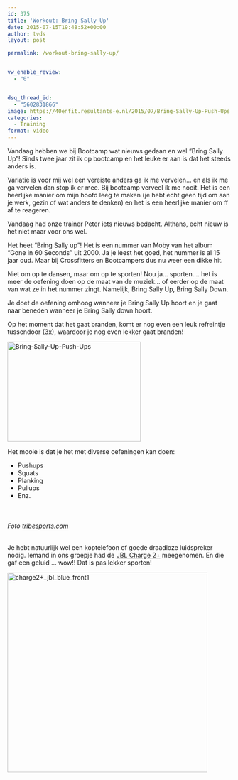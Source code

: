 ```yaml
---
id: 375
title: 'Workout: Bring Sally Up'
date: 2015-07-15T19:48:52+00:00
author: tvds
layout: post

permalink: /workout-bring-sally-up/


vw_enable_review:
  - "0"


dsq_thread_id:
  - "5602831866"
image: https://40enfit.resultants-e.nl/2015/07/Bring-Sally-Up-Push-Ups.jpg
categories:
  - Training
format: video
---
```

Vandaag hebben we bij Bootcamp wat nieuws gedaan en wel &#8220;Bring Sally Up&#8221;! Sinds twee jaar zit ik op bootcamp en het leuke er aan is dat het steeds anders is.

Variatie is voor mij wel een vereiste anders ga ik me vervelen&#8230; en als ik me ga vervelen dan stop ik er mee. Bij bootcamp verveel ik me nooit. Het is een heerlijke manier om mijn hoofd leeg te maken (je hebt echt geen tijd om aan je werk, gezin of wat anders te denken) en het is een heerlijke manier om ff af te reageren.

Vandaag had onze trainer Peter iets nieuws bedacht. Althans, echt nieuw is het niet maar voor ons wel.

Het heet &#8220;Bring Sally up&#8221;! Het is een nummer van Moby van het album &#8220;Gone in 60 Seconds&#8221; uit 2000. Ja je leest het goed, het nummer is al 15 jaar oud. Maar bij Crossfitters en Bootcampers dus nu weer een dikke hit.

Niet om op te dansen, maar om op te sporten! Nou ja&#8230; sporten&#8230;. het is meer de oefening doen op de maat van de muziek&#8230; of eerder op de maat van wat ze in het nummer zingt. Namelijk, Bring Sally Up, Bring Sally Down.

Je doet de oefening omhoog wanneer je Bring Sally Up hoort en je gaat naar beneden wanneer je Bring Sally down hoort.

Op het moment dat het gaat branden, komt er nog even een leuk refreintje tussendoor (3x), waardoor je nog even lekker gaat branden!

[<img class="alignleft size-medium wp-image-377" src="https://40enfit.resultants-e.nl/2015/07/Bring-Sally-Up-Push-Ups-300x225.jpg" alt="Bring-Sally-Up-Push-Ups" width="300" height="225" srcset="https://40enfit.resultants-e.nl/2015/07/Bring-Sally-Up-Push-Ups-300x225.jpg 300w, https://40enfit.resultants-e.nl/2015/07/Bring-Sally-Up-Push-Ups.jpg 600w" sizes="(max-width: 300px) 100vw, 300px" />](https://40enfit.resultants-e.nl/2015/07/Bring-Sally-Up-Push-Ups.jpg)

Het mooie is dat je het met diverse oefeningen kan doen:

  * Pushups
  * Squats
  * Planking
  * Pullups
  * Enz.

&nbsp;

###### _Foto [tribesports.com](http://tribesports.com/challenges/bring-sally-up-plank-challenge)_

Je hebt natuurlijk wel een koptelefoon of goede draadloze luidspreker nodig. Iemand in ons groepje had de <a href="http://tc.tradetracker.net/?c=10224&m=12&a=221406&u=%2Fjbl_product_detail_nl%2Fjbl-charge2-plus-red.html%3Fref%3DCharge2plus" target="_blank">JBL Charge 2+</a> meegenomen. En die gaf een geluid &#8230; wow!! Dat is pas lekker sporten!

[<img class="aligncenter wp-image-378 size-full" src="https://40enfit.resultants-e.nl/2015/07/charge2-_jbl_blue_front1.jpg" alt="charge2+_jbl_blue_front1" width="450" height="450" srcset="https://40enfit.resultants-e.nl/2015/07/charge2-_jbl_blue_front1.jpg 450w, https://40enfit.resultants-e.nl/2015/07/charge2-_jbl_blue_front1-150x150.jpg 150w, https://40enfit.resultants-e.nl/2015/07/charge2-_jbl_blue_front1-300x300.jpg 300w, https://40enfit.resultants-e.nl/2015/07/charge2-_jbl_blue_front1-80x80.jpg 80w, https://40enfit.resultants-e.nl/2015/07/charge2-_jbl_blue_front1-360x360.jpg 360w" sizes="(max-width: 450px) 100vw, 450px" />](https://40enfit.resultants-e.nl/2015/07/charge2-_jbl_blue_front1.jpg)